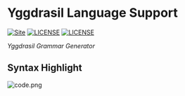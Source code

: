 Yggdrasil Language Support
==========================
[![Site](https://img.shields.io/badge/YGG-v0.1-%23FF4D5B.svg?style=flat-square)](https://github.com/toml-lang/toml)
[![LICENSE](https://img.shields.io/badge/license-Anti%20996-blue.svg?style=flat-square)](https://github.com/996icu/996.ICU/blob/master/LICENSE)
[![LICENSE](https://img.shields.io/badge/license-MPL%202.0-blue.svg?style=flat-square)](https://github.com/GalAster/vscode-toml/blob/master/License.md)

*Yggdrasil Grammar Generator*

## Syntax Highlight

![code.png](https://i.loli.net/2021/10/04/knJMocTmQUBChKS.png)
